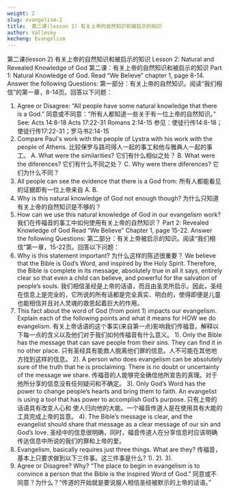 ```yaml
---
weight: 2
slug: evangelism-2
title:  第二课(lesson 2) 有关上帝的自然知识和被启示的知识
author: Vallesky
kecheng: Evangelism
---
```


第二课(lesson 2) 有关上帝的自然知识和被启示的知识
Lesson 2: Natural and Revealed Knowledge of God
第二课：有关上帝的自然知识和被启示的知识
Part 1: Natural Knowledge of God. Read “We Believe” chapter 1, page 8-14. Answer the following Questions:
第一部分：有关上帝的自然知识。阅读“我们相信”的第一章，8-14页。回答以下问题：
1. Agree or Disagree: “All people have some natural knowledge that there is a God.”
同意或不同意：“所有人都知道一些关于有一位上帝的自然知识。”
See: Acts 14:8-18 Acts 17:22-31 Romans 2:14-15
参见：使徒行传14:8-18；使徒行传17:22-31；罗马书2:14-15
2. Compare Paul's work with the people of Lystra with his work with the people of Athens.
比较保罗与路司得人一起的事工和他与雅典人一起的事工。
A. What were the similarities?
它们有什么相似之处？
B. What were the diferences?
它们有什么不同之处？
C. Why were there diferences?
它们为什么不同？
3. All people can see the evidence that there is a God from:
所有人都能看见的证据即有一位上帝来自
A.
B.
4. Why is this natural knowledge of God not enough though?
为什么只知道有关上帝的自然知识是不够的？
5. How can we use this natural knowledge of God in our evangelism work?
我们在传福音的事工中如何使用有关上帝的自然知识？
Part 2: Revealed Knowledge of God Read “We Believe” Chapter 1, page 15-22. Answer the following Questions:
第二部分：有关上帝被启示的知识。阅读“我们相信”第一章，15-22页。回答以下问题：
1. Why is this statement important?
为什么这样的陈述很重要？
We believe that the Bible is God’s Word, and inspired by the Holy Spirit. Therefore, the Bible is complete in its message, absolutely true in all it says, entirely clear so that even a child can believe, and powerful for the salvation of people’s souls.
我们相信圣经是上帝的话语，而且由圣灵所启示。因此，圣经在信息上是完全的，它所说的所有话都是完全真实、明白的，使得即便是儿童也能相信并且对人灵魂的救恩起着巨大的作用。
2. This fact about the word of God (from point 1) impacts our evangelism. Explain each of the following points and what it means for HOW we do evangelism.
有关上帝话语的这个事实(来自第一点)影响我们传福音。解释以下每一点的含义以及他们对于我们如何传福音有什么意义。
1). Only the Bible has the message that can save people from their sins. They can find it in no other place.
只有圣经具有能救人脱离他们罪的信息。人不可能在其他地方找到这样的信息。
2). A person who does evangelism can be absolutely sure of the truth that he is proclaiming. There is no doubt or uncertainty of the message we share.
传福音的人能够完全确信他所宣告的真理。对于他所分享的信息没有任何疑问和不确定。
3). Only God’s Word has the power to change people’s hearts and bring them to faith. An evangelist is using a tool that has power to accomplish God’s purpose.
只有上帝的话语具有改变人心和 使人归向他的大能。一个福音传道人是在使用具有大能的工具完成上帝的旨意。
4). The Bible’s message is clear, and the evangelist should share that message as a clear message of our sin and God’s love.
圣经中的信息很明确，同时，福音传道人在分享信息时应该明确传达信息中所说的我们的罪和上帝的爱。
3. Evangelism, basically requires just three things. What are they?
传福音，基本上只要求做到以下三件事。这三件事是什么?
1).
2).
3).
4. Agree or Disagree? Why? “The place to begin in evangelism is to convince a person that the Bible is the inspired Word of God.”
同意或不同意？为什么？“传道的开始就是要说服人相信圣经被默示的上帝的话语。”
